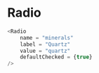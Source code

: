 # Radio

```javascript
<Radio 
    name = "minerals"
    label = "Quartz"
    value = "quartz"
    defaultChecked = {true}
/>
```

